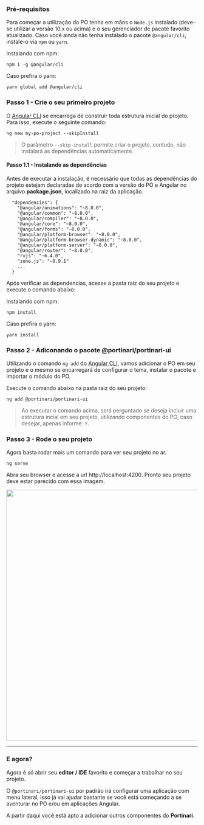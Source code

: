 ### Pré-requisitos

Para começar a utilização do PO tenha em mãos o `Node.js` instalado (deve-se utilizar a versão 10.x ou acima) e o seu gerenciador de pacote favorito atualizado. Caso você ainda não tenha instalado o pacote `@angular/cli`, instale-o via `npm` ou `yarn`.

Instalando com npm:
```
npm i -g @angular/cli
```

Caso prefira o yarn:
```
yarn global add @angular/cli
```

### Passo 1 - Crie o seu primeiro projeto

O [Angular CLI](https://cli.angular.io/) se encarrega de construir toda estrutura inicial do projeto. Para isso, execute o seguinte comando:

```
ng new my-po-project --skipInstall
```

> O parâmetro `--skip-install` permite criar o projeto, contudo, não instalará as dependências automaticamente.


#### Passo 1.1 - Instalando as dependências

Antes de executar a instalação, é necessário que todas as dependências do projeto estejam declaradas de acordo com a versão
do PO e Angular no arquivo **package.json**, localizado na raiz da aplicação.

```
  "dependencies": {
    "@angular/animations": "~8.0.0",
    "@angular/common": "~8.0.0",
    "@angular/compiler": "~8.0.0",
    "@angular/core": "~8.0.0",
    "@angular/forms": "~8.0.0",
    "@angular/platform-browser": "~8.0.0",
    "@angular/platform-browser-dynamic": "~8.0.0",
    "@angular/platform-server": "~8.0.0",
    "@angular/router": "~8.0.0",
    "rxjs": "~6.4.0",
    "zone.js": "~0.9.1"
    ...
  }
```

Após verificar as dependencias, acesse a pasta raiz do seu projeto e execute o comando abaixo:

Instalando com npm:
```
npm install
```

Caso prefira o yarn:
```
yarn install
```

### Passo 2 - Adiconando o pacote @portinari/portinari-ui

Utilizando o comando `ng add` do [Angular CLI](https://cli.angular.io/), vamos adicionar o PO em seu projeto e o mesmo se encarregará de configurar o tema, instalar o pacote e importar o módulo do PO.

Execute o comando abaixo na pasta raiz do seu projeto:

```
ng add @portinari/portinari-ui
```

> Ao executar o comando acima, será perguntado se deseja incluir uma estrutura incial em seu projeto, utilizando componentes do PO, caso desejar, apenas informe: `Y`.

### Passo 3 - Rode o seu projeto

Agora basta rodar mais um comando para ver seu projeto no ar.

```
ng serve
```

Abra seu browser e acesse a url http://localhost:4200. Pronto seu projeto deve estar parecido com essa imagem.

<p class="po-text-center">
  <img src="./assets/graphics/app-running.png" width="660px">
</p>

----

### E agora?

Agora é só abrir seu **editor / IDE** favorito e começar a trabalhar no seu projeto.

O `@portinari/portinari-ui` por padrão irá configurar uma aplicação com menu lateral, isso já vai ajudar bastante se você está começando a se aventurar no PO e/ou em aplicações Angular.

A partir daqui você está apto a adicionar outros componentes do **Portinari**.
